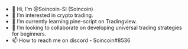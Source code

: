 - 👋 Hi, I’m @Soincoin-SI (Soincoin)
- 👀 I’m interested in crypto trading.
- 🌱 I’m currently learning pine-script on Tradingview.
- 💞️ I’m looking to collaborate on developing universal trading strategies for beginners.
- 📫 How to reach me on discord - Soincoin#8536

<!---
Soincoin-SI/Soincoin-SI is a ✨ special ✨ repository because its `README.md` (this file) appears on your GitHub profile.
You can click the Preview link to take a look at your changes.
--->

